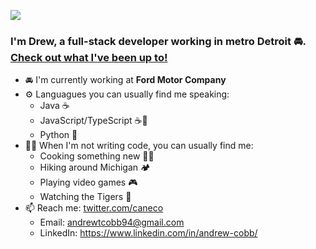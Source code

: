 <img src="https://media4.giphy.com/media/Nx0rz3jtxtEre/200w.webp?cid=ecf05e47np2duvi0eiufmcjgobzz8dcqu5ic088zi3575i5x&rid=200w.webp&ct=g"></a>

### I'm Drew, a full-stack developer working in metro Detroit 🚘. [Check out what I've been up to!](https://github.com/andrewtcobb/andrewtcobb/blob/main/RESUME.md)

- 🚘 I'm currently working at **Ford Motor Company**
- ⚙️ Languagues you can usually find me speaking:
  - Java ☕
  - JavaScript/TypeScript ☕📜
  - Python 🐍
- 🕺🏻 When I'm not writing code, you can usually find me:
  - Cooking something new 🧑‍🍳
  - Hiking around Michigan 🏕️
  - Playing video games 🎮
  - Watching the Tigers 🐅
- 📫 Reach me: [twitter.com/caneco](https://twitter.com/caneco)
  - Email: andrewtcobb94@gmail.com
  - LinkedIn: https://www.linkedin.com/in/andrew-cobb/
